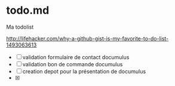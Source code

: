 # todo.md
Ma todolist

http://lifehacker.com/why-a-github-gist-is-my-favorite-to-do-list-1493063613

- [ ] validation formulaire de contact documulus
- [ ] validation bon de commande documulus
- [ ] creation depot pour la présentation de documulus
- [x]
